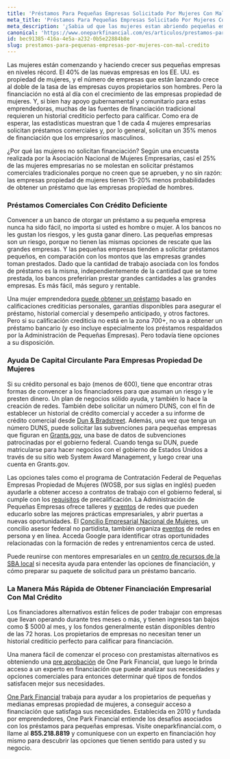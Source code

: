 ```yaml
---
title: 'Préstamos Para Pequeñas Empresas Solicitado Por Mujeres Con Mal Crédito'
meta_title: 'Préstamos Para Pequeñas Empresas Solicitado Por Mujeres Con Mal Crédito'
meta_description: '¿Sabia ud que las mujeres estan abriendo pequeñas empresas en niveles récord? 40% de las nuevas empresas en los EU son operadas por mujeres y se estima que este numero siga incrementando.'
canonical: 'https://www.oneparkfinancial.com/es/articulos/prestamos-para-pequenas-empresas-por-mujeres-con-mal-credito'
id: bec91385-416a-4e5a-a232-0b5e22884b8e
slug: prestamos-para-pequenas-empresas-por-mujeres-con-mal-credito
---
```

Las mujeres están comenzando y haciendo crecer sus pequeñas empresas en niveles récord. El 40% de las nuevas empresas en los EE. UU. es propiedad de mujeres, y el número de empresas que están lanzando crece al doble de la tasa de las empresas cuyos propietarios son hombres. 
Pero la financiación no está al día con el crecimiento de las empresas propiedad de mujeres. Y, si bien hay apoyo gubernamental y comunitario para estas emprendedoras, muchas de las fuentes de financiación tradicional requieren un historial crediticio perfecto para calificar. Como era de esperar, las estadísticas muestran que 1 de cada 4 mujeres empresarias solicitan préstamos comerciales y, por lo general, solicitan un 35% menos de financiación que los empresarios  masculinos. 

¿Por qué las mujeres no solicitan financiación? Según una encuesta realizada por la Asociación Nacional de Mujeres Empresarias, casi el 25% de las mujeres empresarias no se molestan en solicitar préstamos comerciales tradicionales porque no creen que se aprueben, y no sin razón: las empresas propiedad de mujeres tienen 15-20% menos probabilidades de obtener un préstamo que las empresas propiedad de hombres. 

### Préstamos Comerciales Con Crédito Deficiente

Convencer a un banco de otorgar un préstamo a su pequeña empresa nunca ha sido fácil, no importa si usted es hombre o mujer. A los bancos no les gustan los riesgos, y les gusta ganar dinero. Las pequeñas empresas son un riesgo, porque no tienen las mismas opciones de rescate que las grandes empresas. Y las pequeñas empresas tienden a solicitar préstamos pequeños, en comparación con los montos que las empresas grandes toman prestados. Dado que la cantidad de trabajo asociada con los fondos de préstamo es la misma, independientemente de la cantidad que se tome prestada, los bancos preferirían prestar grandes cantidades a las grandes empresas. Es más fácil, más seguro y rentable.

Una mujer emprendedora [puede obtener un préstamo](https://www.oneparkfinancial.com/es/articulos/como-obtener-un-prestamo-comercial-con-mal-credito) basado en calificaciones crediticias personales, garantías disponibles para asegurar el préstamo, historial comercial y desempeño anticipado, y otros factores. Pero si su calificación crediticia no está en la zona 700+, no va a obtener un préstamo bancario (y eso incluye especialmente los préstamos respaldados por la Administración de Pequeñas Empresas). Pero todavía tiene opciones a su disposición.

### Ayuda De Capital Circulante Para Empresas Propiedad De Mujeres

Si su crédito personal es bajo (menos de 600), tiene que encontrar otras formas de convencer a los financiadores para que asuman un riesgo y le presten dinero. Un plan de negocios sólido ayuda, y también lo hace la creación de redes. También debe solicitar un número DUNS, con el fin de establecer un historial de crédito comercial y acceder a su informe de crédito comercial desde [Dun & Bradstreet](https://iupdate.dnb.com/iUpdate/viewiUpdateHome.htm;jsessionid=A9C87768E3F759B25ADE4330A2D1BE0F.app2). Además, una vez que tenga un número DUNS, puede solicitar las subvenciones para pequeñas empresas que figuran en [Grants.gov](https://www.grants.gov/web/grants/search-grants.html), una base de datos de subvenciones patrocinadas por el gobierno federal. Cuando tenga su DUN, puede matricularse para hacer negocios con el  gobierno de Estados Unidos a través de su sitio web System Award Management, y luego crear una cuenta en Grants.gov.

Las opciones tales como el programa de Contratación Federal de Pequeñas Empresas Propiedad de Mujeres (WOSB, por sus siglas en inglés) pueden ayudarle a obtener acceso a contratos de trabajo con el gobierno federal, si cumple con los [requisitos](https://www.sba.gov/federal-contracting/contracting-assistance-programs/women-owned-small-business-federal-contracting-program) de precalificación. La Administración de Pequeñas Empresas ofrece talleres y [eventos](https://www.sba.gov/events/find/?dateRange=all&distance=200&pageNumber=1) de redes que pueden educarlo sobre las mejores prácticas empresariales, y abrir puertas a nuevas oportunidades. El [Concilio Empresarial Nacional de Mujeres](https://www.nwbc.gov/),  un concilio asesor federal no partidista, también organiza [eventos](https://www.nwbc.gov/category/events/) de redes en persona y en línea. Acceda Google para identificar otras oportunidades relacionadas con la formación de redes y entrenamientos cerca de usted. 

Puede reunirse con mentores empresariales en un [centro de recursos de la SBA local](https://www.sba.gov/local-assistance/find/) si necesita ayuda para entender las opciones de financiación, y cómo preparar su paquete de solicitud para un préstamo bancario.

### La Manera Más Rápida de Obtener Financiación Empresarial Con Mal Crédito

Los financiadores alternativos están felices de poder trabajar con empresas que llevan operando durante tres meses o más, y tienen ingresos tan bajos como $ 5000 al mes, y los fondos generalmente están disponibles dentro de las 72 horas. Los propietarios de empresas no necesitan tener un historial crediticio perfecto para calificar para financiación.

Una manera fácil de comenzar el proceso con prestamistas alternativos es obteniendo una [pre aprobación](https://www.oneparkfinancial.com/es/preaprob) de One Park Financial, que luego le brinda acceso a un experto en financiación que puede analizar sus necesidades y opciones comerciales para entonces determinar qué tipos de fondos satisfacen mejor sus necesidades.

[One Park Financial](https://www.oneparkfinancial.com/es/) trabaja para ayudar a los propietarios de pequeñas y medianas empresas propiedad de mujeres, a conseguir acceso a financiación que satisfaga sus necesidades. Establecida en 2010 y fundada por emprendedores, One Park Financial entiende los desafíos asociados con los préstamos para pequeñas empresas. Visite oneparkfinancial.com, o llame al **855.218.8819** y comuníquese con un experto en financiación hoy mismo para descubrir las opciones que tienen sentido para usted y su negocio.